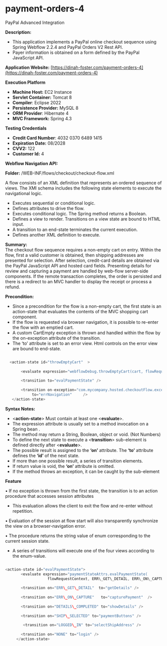 # payment-orders-4

PayPal Advanced Integration



**Description:**



* This application implements a PayPal online checkout sequence using Spring Webflow 2.2.4 and PayPal Orders V2 Rest API.
* Payer information is obtained on a form defined by the PayPal JavaScript API.



**Application Website:** [https://dinah-foster.com/payment-orders-4](https://dinah-foster.com/payment-orders-4)



**Execution Platform**



* **Machine Host:** EC2 Instance
* **Servlet Container:** Tomcat 8
* **Compiler**: Eclipse 2022
* **Persistence Provider:** MySQL 8
* **ORM Provider**: Hibernate 4
* **MVC Framework:** Spring 4.3



**Testing Credentials**



* **Credit Card Number**: 4032 0370 6489 1415
* **Expiration Date:** 08/2028
* **CVV2:** 122
* **Customer Id:** 4



**Webflow Navigation API:**



**Folder:** /WEB-INF/flows/checkout/checkout-flow.xml



A flow consists of an XML definition that represents an ordered sequence of views.
The XMl schema includes the following state elements to execute the navigational logic.



* **<action-state>** Executes sequential or conditional logic.
* **<transition>** Defines attributes to drive the flow.
* **<decision-state>** Executes conditional logic. The Spring method returns a Boolean.
* **<view-state>** Defines a view to render. Transitions on a view state are bound to HTML input.
* **<end-state>** A transition to an end-state terminates the current execution.
* **<subflow-state>** Defines another XML definition to execute.



**Summary:**  
The checkout flow sequence requires a non-empty cart on entry. Within the flow, first a valid customer is obtained, then shipping addresses are presented for selection. After selection, credit-card details are obtained via the PayPal JavaScript API and hosted card fields. Presenting details for review and capturing a payment are handled by web-flow server-side components. If the remote transaction completes, the order is persisted and there is a redirect to an MVC handler to display the receipt or process a refund.



**Precondition:**

* Since a precondition for the flow is a non-empty cart, the first state is an action-state that evaluates the contents of the MVC shopping cart component.
* If the flow is requested via browser navigation, it is possible to re-enter the flow with an emptied cart.
* A custom CartEmpty exception is thrown and handled within the flow by the on-exception attribute of the transition.
* The ‘to’ attribute is set to an error view. Html controls on the error view are bound to end-state.





```java

  <action-state id="throwEmptyCart"  >
      
       <evaluate expression="webflowDebug.throwEmptyCart(cart, flowRequestContext)" /> 
       
       <transition to="evalPaymentState" />
       
       <transition on-exception="com.mycompany.hosted.checkoutFlow.exceptions.WebflowCartEmptyException"    
            to="errNavigation"     />  
   </action-state> 

```  



**Syntax Notes:**



* <**action-state**> Must contain at least one <**evaluate**>.
* The expression attribute is usually set to a method invocation on a Spring bean .
* The method may return a String, Boolean, object or void. (Not Numbers)
* To define the next state to execute a <**transition**> sub-element is defined directly after <**evaluate**>.
* The possible result is assigned to the **‘on’** attribute. The **‘to’** attribute defines the **‘id’** of the next state.
* If more than one possible result,  a series of transition elements.
* If return value is void, the **‘on’** attribute is omitted.
* If the method throws an exception, it can be caught by the **<on-exception>** sub-element



**Feature**

•	If no exception is thrown from the first state, the transition is to an action procedure that accesses session attributes

* This evaluation  allows the client to exit the flow and  re-enter without repetition.

•	Evaluation of the session at flow start will also transparently synchronize the view on a browser-navigation error.

•	The procedure returns the string value of enum corresponding to the current session state.

* A series of transitions will execute one of the four views according to the enum-value.


```java

<action-state id="evalPaymentState">       
       <evaluate expression="paymentStateAttrs.evalPaymentState(
                   flowRequestContext, ERR\_GET\_DETAIL, ERR\_ON\_CAPTURE, myFlowAttrs)" />    
                   
       <transition on="ERR\_GET\_DETAIL"  to="getDetails" /> 
       
       <transition on="ERR\_ON\_CAPTURE"   to="capturePayment"  />   
       
       <transition on="DETAILS\_COMPLETED" to="showDetails" />    
        
       <transition on="SHIP\_SELECTED" to="paymentButtons" />
       
        <transition on="LOGGED\_IN" to="selectShipAddress" />
                    
       <transition on="NONE" to="login" />  
     </action-state>    

```

